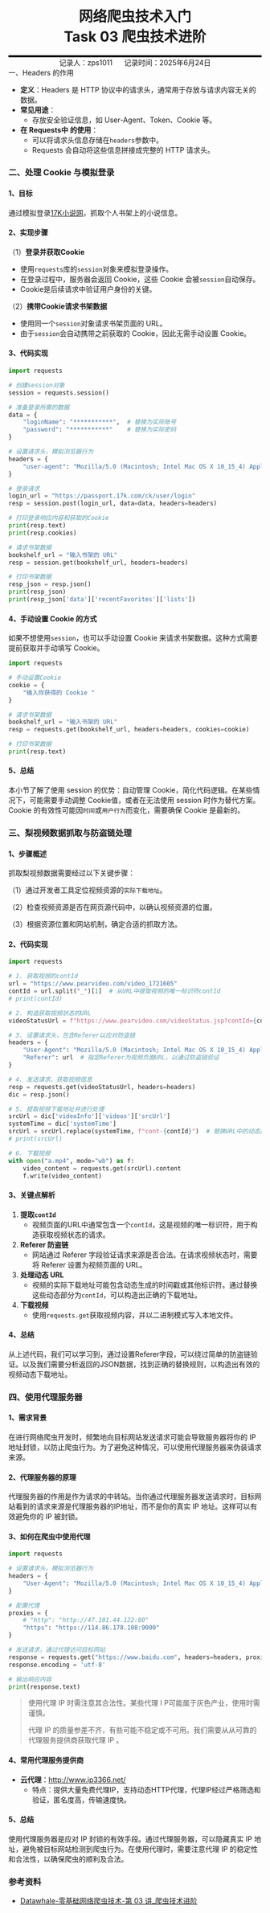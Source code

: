 <div style="border-bottom: 4px solid black; width: 100%; box-sizing: border-box; text-align: center; padding-top: 0.1rem;" align="center">
    <h1>网络爬虫技术入门<br/><span>Task 03 爬虫技术进阶 </span></h1>
</div>
<div style="text-align: center;" align="center">
    记录人：zps1011&nbsp;&nbsp;&nbsp;&nbsp;&nbsp;&nbsp;记录时间：2025年6月24日
</div



### 一、Headers 的作用

- **定义**：Headers 是 HTTP 协议中的请求头，通常用于存放与请求内容无关的数据。
- **常见用途**：
  - 存放安全验证信息，如 User-Agent、Token、Cookie 等。
- **在 Requests中 的使用**：
  - 可以将请求头信息存储在`headers`参数中。
  - Requests 会自动将这些信息拼接成完整的 HTTP 请求头。

### 二、处理 Cookie 与模拟登录

#### 1、目标

通过模拟登录[17K小说网](https://www.17k.com/)，抓取个人书架上的小说信息。

#### 2、实现步骤

（1）**登录并获取Cookie**

- 使用`requests`库的`session`对象来模拟登录操作。
- 在登录过程中，服务器会返回 Cookie，这些 Cookie 会被`session`自动保存。
- Cookie是后续请求中验证用户身份的关键。

（2）**携带Cookie请求书架数据**

- 使用同一个`session`对象请求书架页面的 URL。
- 由于`session`会自动携带之前获取的 Cookie，因此无需手动设置 Cookie。

#### 3、代码实现

```python
import requests

# 创建session对象
session = requests.session()

# 准备登录所需的数据
data = {
    "loginName": "***********",  # 替换为实际账号
    "password": "***********"    # 替换为实际密码
}

# 设置请求头，模拟浏览器行为
headers = {
    "user-agent": "Mozilla/5.0 (Macintosh; Intel Mac OS X 10_15_4) AppleWebKit/537.36 (KHTML, like Gecko) Chrome/87.0.4280.141 Safari/537.36"
}

# 登录请求
login_url = "https://passport.17k.com/ck/user/login"
resp = session.post(login_url, data=data, headers=headers)

# 打印登录响应内容和获取的Cookie
print(resp.text)
print(resp.cookies)

# 请求书架数据
bookshelf_url = "输入书架的 URL"
resp = session.get(bookshelf_url, headers=headers)

# 打印书架数据
resp_json = resp.json()
print(resp_json)
print(resp_json['data']['recentFavorites']['lists'])
```

#### 4、手动设置 Cookie 的方式

如果不想使用`session`，也可以手动设置 Cookie 来请求书架数据。这种方式需要提前获取并手动填写 Cookie。

```python
import requests

# 手动设置Cookie
cookie = {
    "输入你获得的 Cookie "
}

# 请求书架数据
bookshelf_url = "输入书架的 URL"
resp = requests.get(bookshelf_url, headers=headers, cookies=cookie)

# 打印书架数据
print(resp.text)
```

#### 5、总结

本小节了解了使用 session 的优势：自动管理 Cookie，简化代码逻辑。在某些情况下，可能需要手动调整 Cookie值，或者在无法使用 session 时作为替代方案。Cookie 的有效性可能因`时间`或`用户行为`而变化，需要确保 Cookie 是最新的。

### 三、梨视频数据抓取与防盗链处理

#### 1、步骤概述

抓取梨视频数据需要经过以下关键步骤：

（1）通过开发者工具定位视频资源的`实际下载地址`。

（2）检查视频资源是否在网页源代码中，以确认视频资源的位置。

（3）根据资源位置和网站机制，确定合适的抓取方法。

#### 2、代码实现

```python
import requests

# 1. 获取视频的contId
url = "https://www.pearvideo.com/video_1721605"
contId = url.split("_")[1]  # 从URL中提取视频的唯一标识符contId
# print(contId)

# 2. 构造获取视频状态的URL
videoStatusUrl = f"https://www.pearvideo.com/videoStatus.jsp?contId={contId}&mrd=0.8770894467476524"

# 3. 设置请求头，包含Referer以应对防盗链
headers = {
    "User-Agent": "Mozilla/5.0 (Macintosh; Intel Mac OS X 10_15_4) AppleWebKit/537.36 (KHTML, like Gecko) Chrome/88.0.4324.192 Safari/537.36",
    "Referer": url  # 指定Referer为视频页面URL，以通过防盗链验证
}

# 4. 发送请求，获取视频信息
resp = requests.get(videoStatusUrl, headers=headers)
dic = resp.json()

# 5. 提取视频下载地址并进行处理
srcUrl = dic['videoInfo']['videos']['srcUrl']
systemTime = dic['systemTime']
srcUrl = srcUrl.replace(systemTime, f"cont-{contId}")  # 替换URL中的动态部分，拼接出真正的视频下载地址
# print(srcUrl)

# 6. 下载视频
with open("a.mp4", mode="wb") as f:
    video_content = requests.get(srcUrl).content
    f.write(video_content)
```

#### 3、关键点解析

1. **提取`contId`**
   - 视频页面的URL中通常包含一个`contId`，这是视频的唯一标识符，用于构造获取视频状态的请求。
2. **Referer 防盗链**
   - 网站通过 Referer 字段验证请求来源是否合法。在请求视频状态时，需要将 Referer 设置为视频页面的 URL。
3. **处理动态 URL**
   - 视频的实际下载地址可能包含动态生成的时间戳或其他标识符。通过替换这些动态部分为`contId`，可以构造出正确的下载地址。
4. **下载视频**
   - 使用`requests.get`获取视频内容，并以二进制模式写入本地文件。

#### 4、总结

从上述代码，我们可以学习到，通过设置Referer字段，可以绕过简单的防盗链验证。以及我们需要分析返回的JSON数据，找到正确的替换规则，以构造出有效的视频动态下载地址。

### 四、使用代理服务器

#### 1、需求背景

在进行网络爬虫开发时，频繁地向目标网站发送请求可能会导致服务器将你的 IP 地址封锁，以防止爬虫行为。为了避免这种情况，可以使用代理服务器来伪装请求来源。

#### 2、代理服务器的原理

代理服务器的作用是作为请求的中转站。当你通过代理服务器发送请求时，目标网站看到的请求来源是代理服务器的IP地址，而不是你的真实 IP 地址。这样可以有效避免你的 IP 被封锁。

#### 3、如何在爬虫中使用代理

```python
import requests

# 设置请求头，模拟浏览器行为
headers = {
    "User-Agent": "Mozilla/5.0 (Macintosh; Intel Mac OS X 10_15_4) AppleWebKit/537.36 (KHTML, like Gecko) Chrome/87.0.4280.141 Safari/537.36"
}

# 配置代理
proxies = {
    # "http": "http://47.101.44.122:80"
    "https": "https://114.86.178.108:9000"
}

# 发送请求，通过代理访问目标网站
response = requests.get("https://www.baidu.com", headers=headers, proxies=proxies)
response.encoding = 'utf-8'

# 输出响应内容
print(response.text)
```

> 使用代理 IP 时需注意其合法性。某些代理 I P可能属于灰色产业，使用时需谨慎。
>
> 代理 IP 的质量参差不齐，有些可能不稳定或不可用。我们需要从从可靠的代理服务提供商获取代理 IP 。



#### 4、常用代理服务提供商

- **云代理**：http://www.ip3366.net/
  - 特点：提供大量免费代理IP，支持动态HTTP代理，代理IP经过严格筛选和验证，匿名度高，传输速度快。

#### 5、总结

使用代理服务器是应对 IP 封锁的有效手段。通过代理服务器，可以隐藏真实 IP 地址，避免被目标网站检测到爬虫行为。在使用代理时，需要注意代理 IP 的稳定性和合法性，以确保爬虫的顺利及合法。



### 参考资料

- [Datawhale-零基础网络爬虫技术-第 03 讲_爬虫技术进阶](https://www.datawhale.cn/learn/content/178)
